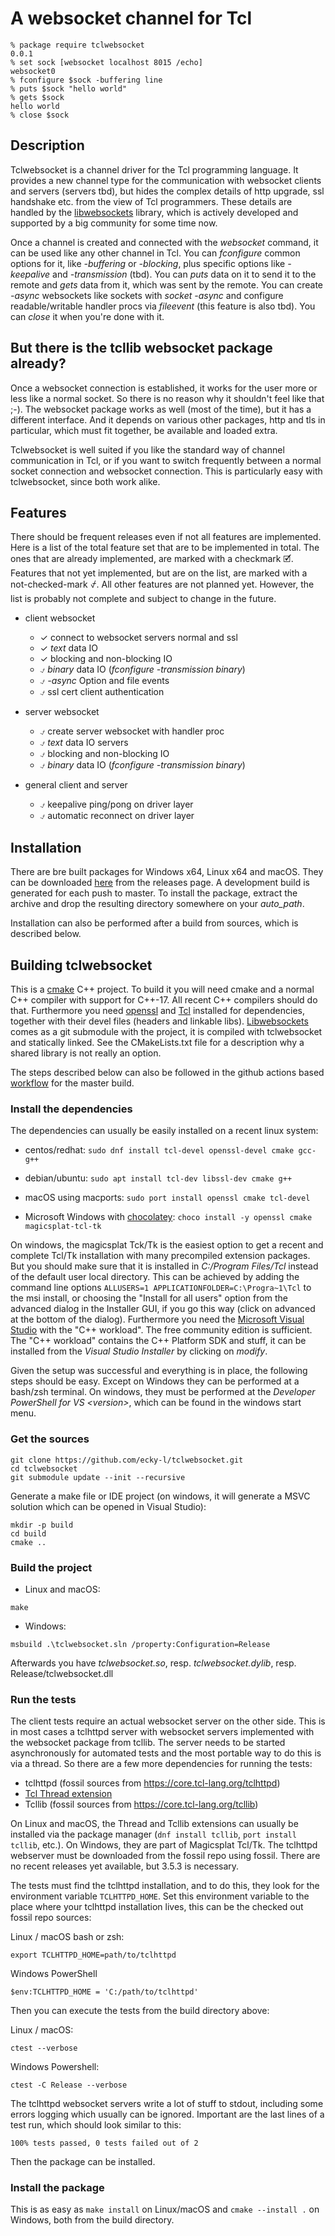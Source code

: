 # A websocket channel for Tcl


```
% package require tclwebsocket
0.0.1
% set sock [websocket localhost 8015 /echo]
websocket0
% fconfigure $sock -buffering line
% puts $sock "hello world"
% gets $sock
hello world
% close $sock
```

## Description

Tclwebsocket is a channel driver for the Tcl programming language. It provides a new channel type for the communication with websocket clients and servers (servers tbd), but hides the complex details of http upgrade, ssl handshake etc. from the view of Tcl programmers. These details are handled by the [libwebsockets](https://libwebsockets.org/) library, which is actively developed and supported by a big community for some time now.

Once a channel is created and connected with the *websocket* command, it can be used like any other channel in Tcl. You can *fconfigure* common options for it, like *-buffering* or *-blocking*, plus specific options like *-keepalive* and *-transmission* (tbd). You can *puts* data on it to send it to the remote and *gets* data from it, which was sent by the remote. You can create *-async* websockets like sockets with *socket -async* and configure readable/writable handler procs via *fileevent* (this feature is also tbd). You can *close* it when you're done with it.

## But there is the tcllib websocket package already?

Once a websocket connection is established, it works for the user more or less like a normal socket. So there is no reason why it shouldn't feel like that ;-). The websocket package works as well (most of the time), but it has a different interface. And it depends on various other packages, http and tls in particular, which must fit together, be available and loaded extra.

Tclwebsocket is well suited if you like the standard way of channel communication in Tcl, or if you want to switch frequently between a normal socket connection and websocket connection. This is particularly easy with tclwebsocket, since both work alike.

## Features

There should be frequent releases even if not all features are implemented. Here is a list of the total feature set that are to be implemented in total. The ones that are already implemented, are marked with a checkmark &#x1F5F9;. Features that not yet implemented, but are on the list, are marked with a not-checked-mark &#x237B;. All other features are not planned yet. However, the list is probably not complete and subject to change in the future.

* client websocket
  	* &#x2713; connect to websocket servers normal and ssl
	* &#x2713; *text* data IO
	* &#x2713; blocking and non-blocking IO
	* &#x237B; *binary* data IO (*fconfigure -transmission binary*)
	* &#x237B; *-async* Option and file events
	* &#x237B; ssl cert client authentication
	
* server websocket
	- &#x237B; create server websocket with handler proc
	- &#x237B; *text* data IO servers
	- &#x237B; blocking and non-blocking IO
	- &#x237B; *binary* data IO (*fconfigure -transmission binary*)

* general client and server
	- &#x237B; keepalive ping/pong on driver layer
	- &#x237B; automatic reconnect on driver layer
	
## Installation

There are bre built packages for Windows x64, Linux x64 and macOS. They can be downloaded [here](https://github.com/ecky-l/tclwebsocket/releases) from the releases page. A development build is generated for each push to master. To install the package, extract the archive and drop the resulting directory somewhere on your *auto\_path*.

Installation can also be performed after a build from sources, which is described below.

## Building tclwebsocket

This is a [cmake](https://cmake.org/) C++ project. To build it you will need cmake and a normal C++ compiler with support for C++-17. All recent C++ compilers should do that. Furthermore you need [openssl](https://www.openssl.org/) and [Tcl](https://www.tcl-lang.org/) installed for dependencies, together with their devel files (headers and linkable libs). [Libwebsockets](https://libwebsockets.org/) comes as a git submodule with the project, it is compiled with tclwebsocket and statically linked. See the CMakeLists.txt file for a description why a shared library is not really an option.

The steps described below can also be followed in the github actions based [workflow](https://github.com/ecky-l/tclwebsocket/blob/master/.github/workflows/tclwebsocket-master.yml) for the master build.

### Install the dependencies

The dependencies can usually be easily installed on a recent linux system:

* centos/redhat: `sudo dnf install tcl-devel openssl-devel cmake gcc-g++`

* debian/ubuntu: `sudo apt install tcl-dev libssl-dev cmake g++`
* macOS using macports: `sudo port install openssl cmake tcl-devel`
* Microsoft Windows with [chocolatey](https://chocolatey.org/): `choco install -y openssl cmake magicsplat-tcl-tk`

On windows, the magicsplat Tck/Tk is the easiest option to get a recent and complete Tcl/Tk installation with many precompiled extension packages. But you should make sure that it is installed in *C:/Program Files/Tcl* instead of the default user local directory. This can be achieved by adding the command line options `ALLUSERS=1 APPLICATIONFOLDER=C:\Progra~1\Tcl` to the msi install, or choosing the "Install for all users" option from the advanced dialog in the Installer GUI, if you go this way (click on advanced at the bottom of the dialog). Furthermore you need the [Microsoft Visual Studio](https://visualstudio.microsoft.com/vs/community/) with the "C++ workload". The free community edition is sufficient. The "C++ workload" contains the C++ Platform SDK and stuff, it can be installed from the *Visual Studio Installer* by clicking on *modify*.

Given the setup was successful and everything is in place, the following steps should be easy. Except on Windows they can be performed at a bash/zsh terminal. On windows, they must be performed at the *Developer PowerShell for VS &lt;version&gt;*, which can be found in the windows start menu.

### Get the sources

```
git clone https://github.com/ecky-l/tclwebsocket.git
cd tclwebsocket
git submodule update --init --recursive
```

Generate a make file or IDE project (on windows, it will generate a MSVC solution which can be opened in Visual Studio):

```
mkdir -p build
cd build
cmake ..
```

### Build the project

* Linux and macOS:

```
make
```

* Windows: 

```
msbuild .\tclwebsocket.sln /property:Configuration=Release
```

Afterwards you have *tclwebsocket.so*, resp. *tclwebsocket.dylib*, resp. Release/tclwebsocket.dll

### Run the tests

The client tests require an actual websocket server on the other side. This is in most cases a tclhttpd server with websocket servers implemented with the websocket package from tcllib. The server needs to be started asynchronously for automated tests and the most portable way to do this is via a thread. So there are a few more dependencies for running the tests:

* tclhttpd (fossil sources from https://core.tcl-lang.org/tclhttpd)
* [Tcl Thread extension](https://sourceforge.net/projects/tcl/files/Thread%20Extension/)
* Tcllib (fossil sources from https://core.tcl-lang.org/tcllib)

On Linux and macOS, the Thread and Tcllib extensions can usually be installed via the package manager (`dnf install tcllib`, `port install tcllib`, etc.). On Windows, they are part of Magicsplat Tcl/Tk. The tclhttpd webserver must be downloaded from the fossil repo using fossil. There are no recent releases yet available, but 3.5.3 is necessary.

The tests must find the tclhttpd installation, and to do this, they look for the environment variable `TCLHTTPD_HOME`. Set this environment variable to the place where your tclhttpd installation lives, this can be the checked out fossil repo sources:

Linux / macOS bash or zsh:

```
export TCLHTTPD_HOME=path/to/tclhttpd
```

Windows PowerShell

```
$env:TCLHTTPD_HOME = 'C:/path/to/tclhttpd'
```

Then you can execute the tests from the build directory above:


Linux / macOS:

```
ctest --verbose
```

Windows Powershell:

```
ctest -C Release --verbose
```

The tclhttpd websocket servers write a lot of stuff to stdout, including some errors logging which usually can be ignored. Important are the last lines  of a test run, which should look similar to this:

```
100% tests passed, 0 tests failed out of 2
```

Then the package can be installed.

### Install the package

This is as easy as `make install` on Linux/macOS and `cmake --install .` on Windows, both from the build directory.
